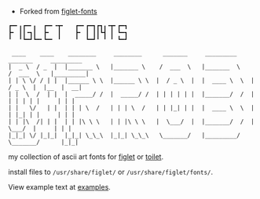 * Forked from <a href="https://github.com/xero/figlet-fonts">figlet-fonts</a>

```
┏━╸╻┏━╸╻  ┏━╸╺┳╸   ┏━╸┏━┓┏┓╻╺┳╸┏━┓
┣╸ ┃┃╺┓┃  ┣╸  ┃    ┣╸ ┃ ┃┃┗┫ ┃ ┗━┓
╹  ╹┗━┛┗━╸┗━╸ ╹    ╹  ┗━┛╹ ╹ ╹ ┗━┛
```
```
 ____    ____    ________     ________      _______     _________      _______     _________
|  _ \  / _  |  |_______ \   |_______ \    /  ___  \   |_______  \    /  ___  \   |_________|
| | \ \/ / | |  |______ \ \  |______ \ \  |  / _ \  |  |  ____ \  \  |  / _ \  |  |__  |  __|
| |  \  /  | |  |  _____/ /  |  _____/ /  | | | | | |  |_______/  /  | | | | | |     | | |
| |   \/   | |  | | | \  /   | | | \  /   | | |_| | |  |  ____ \  \  | | |_| | |     | | |
| | |\  /| | |  | | |\ \ \   | | |\ \ \   |  \___/  |  |_______/  /  |  \___/  |     | | |
|_|_| \/ |_|_|  |_|_| \_\_\  |_|_| \_\_\   \_______/   |_________/    \_______/      |_|_|

```


my collection of ascii art fonts for [figlet](http://www.figlet.org/) or [toilet](http://caca.zoy.org/wiki/toilet). 

install files to `/usr/share/figlet/` or `/usr/share/figlet/fonts/`.

View example text at [examples](Examples.md).

